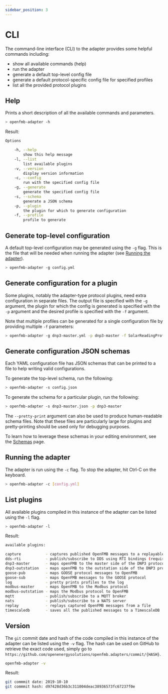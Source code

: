```yaml
---
sidebar_position: 3
---
```


# CLI

The command-line interface (CLI) to the adapter provides some helpful commands including:

* show all available commands (help)
* run the adapter
* generate a default top-level config file
* generate a default protocol-specific config file for specified profiles
* list all the provided protocol plugins

## Help

Prints a short description of all the available commands and parameters.

```bash
> openfmb-adapter -h
```

Result:

```bash
Options

    -h, --help
        show this help message
    -l, --list
        list available plugins
    -v, --version
        display version information
    -c, --config
        run with the specified config file
    -g, --generate
        generate the specified config file
    -s, --schema
        generate a JSON schema
    -p, --plugin
        the plugin for which to generate configuration
    -f, --profile
        profile to generate
```


## Generate top-level configuration

A default top-level configuration may be generated using the `-g` flag. This is the file that will be needed when
running the adapter (see [Running the adapter](#running-the-adapter)).

```bash
> openfmb-adapter -g config.yml
```

## Generate configuration for a plugin

Some plugins, notably the adapter-type protocol plugins, need extra configuration in
separate files. The output file is specified with the `-g` argument, the plugin
for which the config is generated is specified with the `-p` argument and the
desired profile is specified with the `-f` argument.

Note that multiple profiles can be generated for a single configuration file by providing
multiple `-f` parameters:

```bash
> openfmb-adapter -g dnp3-master.yml -p dnp3-master -f SolarReadingProfile -f SolarStatusProfile
```

## Generate configuration JSON schemas

Each YAML configuration file has JSON schemas that can be printed to a file to
help writing valid configurations.

To generate the top-level schema, run the following:

```bash
> openfmb-adapter -s config.json
```

To generate the schema for a particular plugin, run the following:

```bash
> openfmb-adapter -s dnp3-master.json -p dnp3-master
```

The `--pretty-print` argument can also be used to produce human-readable schema
files. Note that these files are particularly large for plugins and
pretty-printing should be used only for debugging purposes.

To learn how to leverage these schemas in your editing environment, see the
[Schemas](./schemas.md) page.

## Running the adapter

The adapter is run using the `-c` flag. To stop the adapter, hit Ctrl-C on the keyboard.

```bash
> openfmb-adapter -c [config.yml]
```

## List plugins

All available plugins compiled in this instance of the adapter can be listed using the `-l` flag.

```bash
> openfmb-adapter -l
```

Result:

```bash
available plugins:

capture           - captures published OpenFMB messages to a replayable file format
dds-rti           - publish/subscribe to DDS using RTI bindings (requires run-time license)
dnp3-master       - maps openFMB to the master side of the DNP3 protocol
dnp3-outstation   - maps openFMB to the outstation side of the DNP3 protocol
goose-pub         - maps GOOSE protocol messages to OpenFMB
goose-sub         - maps OpenFMB messages to the GOOSE protocol
log               - pretty prints profiles to the log
modbus-master     - maps OpenFMB to the Modbus protocol
modbus-outstation - maps the Modbus protocol to OpenFMB
mqtt              - publish/subscribe to a MQTT broker
nats              - publish/subscribe to a NATS server
replay            - replays captured OpenFMB messages from a file
timescaledb       - saves all the published messages to a TimescaleDB
```

## Version

The `git` commit date and hash of the code compiled in this instance of the adapter can be listed
using the `-v` flag. The hash can be used on GitHub to retrieve the exact code used, simply go to
`https://github.com/openenergysolutions/openfmb.adapters/commit/{HASH}`.

```bash
openfmb-adapter -v
```

Result:

```bash
git commmit date: 2019-10-10
git commmit hash: d97428d36b3c311004deac38936573fc67237f0e
```

